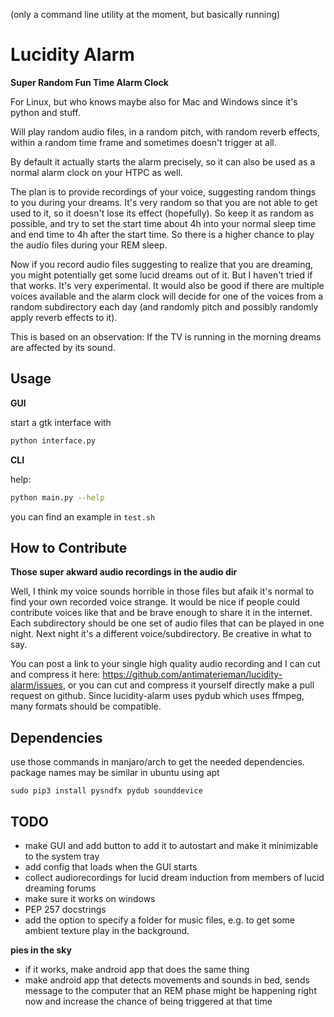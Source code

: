 (only a command line utility at the moment, but basically running)

# Lucidity Alarm
**Super Random Fun Time Alarm Clock**

For Linux, but who knows maybe also for Mac and Windows since it's python and stuff.

Will play random audio files, in a random pitch, with random reverb effects,
within a random time frame and sometimes doesn't trigger at all.

By default it actually starts the alarm precisely, so it can also be
used as a normal alarm clock on your HTPC as well.

The plan is to provide recordings of your voice, suggesting random things to you
during your dreams. It's very random so that you are not able to get used to it,
so it doesn't lose its effect (hopefully). So keep it as random as possible, and try to set
the start time about 4h into your normal sleep time and end time to 4h after the
start time. So there is a higher chance to play the audio files during your REM sleep.

Now if you record audio files suggesting to realize that you are dreaming, you might
potentially get some lucid dreams out of it. But I haven't tried if that works. It's
very experimental. It would also be good if there are multiple voices available and
the alarm clock will decide for one of the voices from a random subdirectory each day
(and randomly pitch and possibly randomly apply reverb effects to it).

This is based on an observation: If the TV is running in the morning
dreams are affected by its sound.

## Usage

**GUI**

start a gtk interface with

```bash
python interface.py
```

**CLI**

help:

```bash
python main.py --help
```

you can find an example in `test.sh`

## How to Contribute

**Those super akward audio recordings in the audio dir**

Well, I think my voice sounds horrible in those files but afaik it's normal to find your
own recorded voice strange. It would be nice if people could contribute voices like that and be brave
enough to share it in the internet. Each subdirectory should be one set of audio
files that can be played in one night. Next night it's a different voice/subdirectory.
Be creative in what to say.

You can post a link to your single high quality audio recording and I can
cut and compress it here: https://github.com/antimaterieman/lucidity-alarm/issues,
or you can cut and compress it yourself directly make a pull request on github. Since lucidity-alarm uses
pydub which uses ffmpeg, many formats should be compatible.

## Dependencies

use those commands in manjaro/arch to get the needed dependencies. package names may be similar in ubuntu using apt

```
sudo pip3 install pysndfx pydub sounddevice
```

## TODO

- make GUI and add button to add it to autostart and make it minimizable to the system tray
- add config that loads when the GUI starts
- collect audiorecordings for lucid dream induction from members of lucid dreaming forums
- make sure it works on windows
- PEP 257 docstrings
- add the option to specify a folder for music files, e.g. to get some ambient texture play in the background.

**pies in the sky**
- if it works, make android app that does the same thing
- make android app that detects movements and sounds in bed, sends message to the computer that
an REM phase might be happening right now and increase the chance of being triggered at that time

